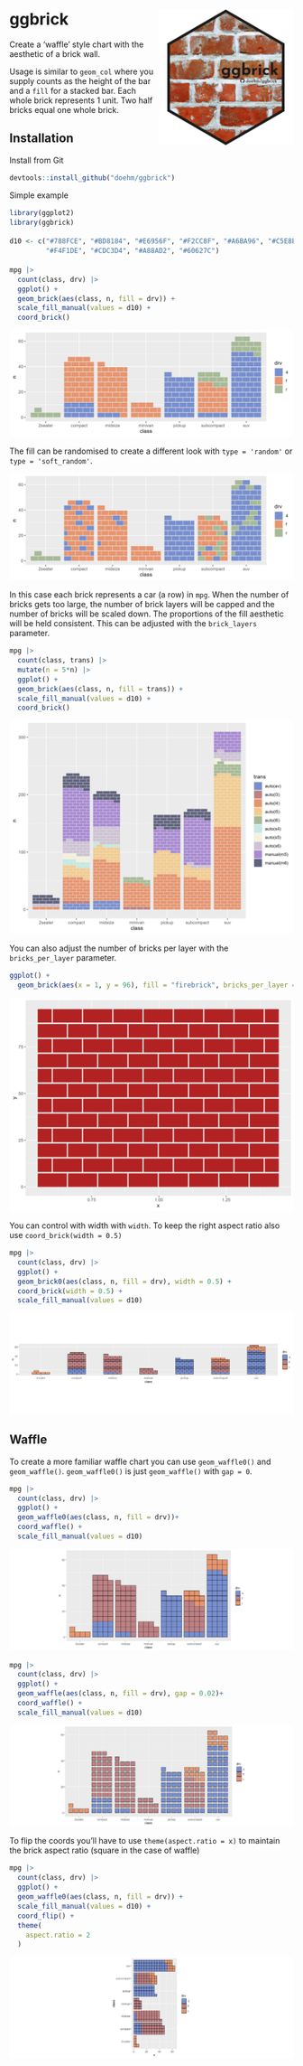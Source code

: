 
# ggbrick <img src='dev/images/ggbrick1.png' align="right" height="240" />

Create a ‘waffle’ style chart with the aesthetic of a brick wall.

Usage is similar to `geom_col` where you supply counts as the height of
the bar and a `fill` for a stacked bar. Each whole brick represents 1
unit. Two half bricks equal one whole brick.

## Installation

Install from Git

``` r
devtools::install_github("doehm/ggbrick")
```

Simple example

``` r
library(ggplot2)
library(ggbrick)

d10 <- c("#788FCE", "#BD8184", "#E6956F", "#F2CC8F", "#A6BA96", "#C5E8E3", 
         "#F4F1DE", "#CDC3D4", "#A88AD2", "#60627C")

mpg |>
  count(class, drv) |>
  ggplot() +
  geom_brick(aes(class, n, fill = drv)) +
  scale_fill_manual(values = d10) +
  coord_brick()
```

<img src='dev/images/pic0.png'>

The fill can be randomised to create a different look with
`type = 'random'` or `type = 'soft_random'`.

<img src='dev/images/pic2.png'>

In this case each brick represents a car (a row) in `mpg`. When the
number of bricks gets too large, the number of brick layers will be
capped and the number of bricks will be scaled down. The proportions of
the fill aesthetic will be held consistent. This can be adjusted with
the `brick_layers` parameter.

``` r
mpg |>
  count(class, trans) |>
  mutate(n = 5*n) |>
  ggplot() +
  geom_brick(aes(class, n, fill = trans)) +
  scale_fill_manual(values = d10) +
  coord_brick()
```

<img src='dev/images/pic1.png'>

You can also adjust the number of bricks per layer with the
`bricks_per_layer` parameter.

``` r
ggplot() +
  geom_brick(aes(x = 1, y = 96), fill = "firebrick", bricks_per_layer = 8)
```

<img src='dev/images/pic3.png'>

You can control with width with `width`. To keep the right aspect ratio
also use `coord_brick(width = 0.5)`

``` r
mpg |>
  count(class, drv) |>
  ggplot() +
  geom_brick0(aes(class, n, fill = drv), width = 0.5) +
  coord_brick(width = 0.5) +
  scale_fill_manual(values = d10)
```

![](README_files/figure-gfm/unnamed-chunk-6-1.png)<!-- -->

## Waffle

To create a more familiar waffle chart you can use `geom_waffle0()` and
`geom_waffle()`. `geom_waffle0()` is just `geom_waffle()` with
`gap = 0`.

``` r
mpg |>
  count(class, drv) |>
  ggplot() +
  geom_waffle0(aes(class, n, fill = drv))+
  coord_waffle() +
  scale_fill_manual(values = d10)
```

![](README_files/figure-gfm/unnamed-chunk-7-1.png)<!-- -->

``` r
mpg |>
  count(class, drv) |>
  ggplot() +
  geom_waffle(aes(class, n, fill = drv), gap = 0.02)+
  coord_waffle() +
  scale_fill_manual(values = d10)
```

![](README_files/figure-gfm/unnamed-chunk-7-2.png)<!-- -->

To flip the coords you’ll have to use `theme(aspect.ratio = x)` to
maintain the brick aspect ratio (square in the case of waffle)

``` r
mpg |>
  count(class, drv) |>
  ggplot() +
  geom_waffle0(aes(class, n, fill = drv)) +
  scale_fill_manual(values = d10) +
  coord_flip() +
  theme(
    aspect.ratio = 2
  )
```

![](README_files/figure-gfm/unnamed-chunk-8-1.png)<!-- -->
